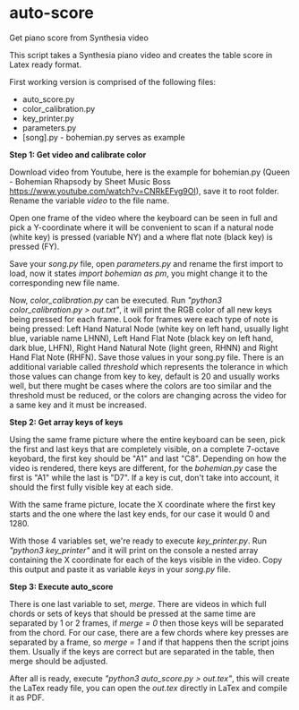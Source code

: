 # auto-score
Get piano score from Synthesia video

This script takes a Synthesia piano video and creates the table score in Latex ready format.

First working version is comprised of the following files:
- auto_score.py
- color_calibration.py
- key_printer.py
- parameters.py
- [song].py - bohemian.py serves as example

**Step 1: Get video and calibrate color**

Download video from Youtube, here is the example for bohemian.py (Queen - Bohemian Rhapsody by Sheet Music Boss https://www.youtube.com/watch?v=CNRkEFvg9OI), save it to root folder.
Rename the variable *video* to the file name.

Open one frame of the video where the keyboard can be seen in full and pick a Y-coordinate where it will be convenient to scan if a natural node (white key) is pressed (variable NY) and a where flat note (black key) is pressed (FY). 

Save your *song.py* file, open *parameters.py* and rename the first import to load, now it states *import bohemian as pm*, you might change it to the corresponding new file name.

Now, *color_calibration.py* can be executed. Run *"python3 color_calibration.py > out.txt"*, it will print the RGB color of all new keys being pressed for each frame. Look for frames were each type of note is being pressed: Left Hand Natural Node (white key on left hand, usually light blue, variable name LHNN), Left Hand Flat Note (black key on left hand, dark blue, LHFN), Right Hand Natural Note (light green, RHNN) and Right Hand Flat Note (RHFN). Save those values in your song.py file. There is an additional variable called *threshold* which represents the tolerance in which those values can change from key to key, default is 20 and usually works well, but there mught be cases where the colors are too similar and the threshold must be reduced, or the colors are changing across the video for a same key and it must be increased.

**Step 2: Get array keys of keys**

Using the same frame picture where the entire keyboard can be seen, pick the first and last keys that are completely visible, on a complete 7-octave keyobard, the first key should be "A1" and last "C8". Depending on how the video is rendered, there keys are different, for the *bohemian.py* case the first is "A1" while the last is "D7". If a key is cut, don't take into account, it should the first fully visible key at each side.

With the same frame picture, locate the X coordinate where the first key starts and the one where the last key ends, for our case it would 0 and 1280. 

With those 4 variables set, we're ready to execute *key_printer.py*. Run *"python3 key_printer"* and it will print on the console a nested array containing the X coordinate for each of the keys visible in the video. Copy this output and paste it as variable *keys* in your *song.py* file.

**Step 3: Execute auto_score**

There is one last variable to set, *merge*. There are videos in which full chords or sets of keys that should be pressed at the same time are separated by 1 or 2 frames, if *merge = 0* then those keys will be separated from the chord. For our case, there are a few chords where key presses are separated by a frame, so *merge = 1* and if that happens then the script joins them. Usually if the keys are correct but are separated in the table, then merge should be adjusted.

After all is ready, execute *"python3 auto_score.py > out.tex"*, this will create the LaTex ready file, you can open the *out.tex* directly in LaTex and compile it as PDF.


